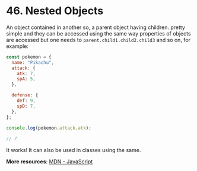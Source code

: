# 46. Nested Objects
An object contained in another so, a parent object having children. pretty simple and they can be accessed using the same way properties of objects are accessed but one needs to `parent.child1.child2.child3`  and so on, for example:
```js
const pokemon = {
  name: "Pikachu",
  attack: {
    atk: 7,
    spA: 5,
  },

  defense: {
    def: 9,
    spD: 7,
  },
};
  
console.log(pokemon.attack.atk);

// 7
```
It works! It can also be used in classes using the same.

**More resources**: [MDN - JavaScript](https://developer.mozilla.org/en-US/docs/Web/JavaScript)